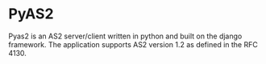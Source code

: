 # PyAS2

Pyas2 is an AS2 server/client written in python and built on the django framework. The application supports AS2 version 1.2 as defined in the RFC 4130.
